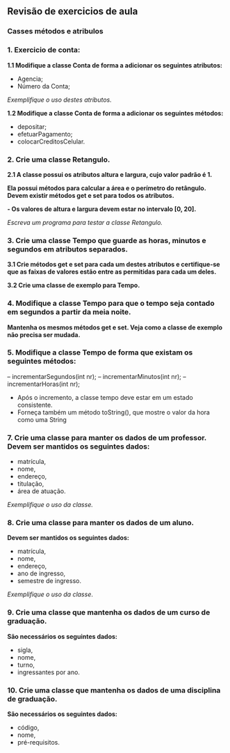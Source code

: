 ## Revisão de exercicios de aula 

### Casses métodos e atribulos

### 1. Exercicio de conta:

**1.1 Modifique a classe Conta de forma a adicionar os seguintes atributos:**
- Agencia;
- Número da Conta; 

*Exemplifique o uso destes atributos.*

**1.2 Modifique a classe Conta de forma a adicionar os seguintes métodos:**
- depositar;
- efetuarPagamento;
- colocarCreditosCelular.

### 2. Crie uma classe Retangulo.

**2.1 A classe possui os atributos altura e largura, cujo valor padrão é 1.** 

**Ela possui métodos para calcular a área e o perímetro do retângulo. Devem existir métodos get e set para todos os atributos.** 

**- Os valores de altura e largura devem estar no intervalo [0, 20].** 

*Escreva um programa para testar a classe Retangulo.*


### 3. Crie uma classe Tempo que guarde as horas, minutos e segundos em atributos separados. 

**3.1 Crie métodos get e set para cada um destes atributos e certifique-se que as faixas de valores estão entre as permitidas para cada um deles.** 

**3.2 Crie uma classe de exemplo para Tempo.**

### 4. Modifique a classe Tempo para que o tempo seja contado em segundos a partir da meia noite. 

**Mantenha os mesmos métodos get e set. Veja como a classe de exemplo não precisa ser mudada.**

### 5. Modifique a classe Tempo de forma que existam os seguintes métodos:

– incrementarSegundos(int nr);
– incrementarMinutos(int nr);
– incrementarHoras(int nr);
- Após o incremento, a classe tempo deve estar em um estado consistente.
- Forneça também um método toString(), que mostre o valor da hora como uma String

### 7. Crie uma classe para manter os dados de um professor. Devem ser mantidos os seguintes dados: 

- matrícula, 
- nome, 
- endereço, 
- titulação, 
- área de atuação. 

*Exemplifique o uso da classe.*

### 8. Crie uma classe para manter os dados de um aluno. 

**Devem ser mantidos os seguintes dados:**

- matrícula,
- nome, 
- endereço, 
- ano de ingresso, 
- semestre de ingresso. 

*Exemplifique o uso da classe*.

### 9. Crie uma classe que mantenha os dados de um curso de graduação. 

**São necessários os seguintes dados:** 

- sigla,
- nome,
- turno,
- ingressantes por ano.

### 10. Crie uma classe que mantenha os dados de uma disciplina de graduação.

**São necessários os seguintes dados:** 

- código, 
- nome, 
- pré-requisitos.
